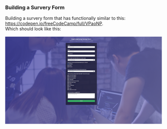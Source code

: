 ### Building a Survery Form
Building a survery form that has functionally similar to this: https://codepen.io/freeCodeCamp/full/VPaoNP. <Br>
Which should look like this: <br> <br>
<img src="./screenshot.PNG">